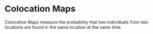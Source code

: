 # Colocation Maps

Colocation Maps measure the probability that two individuals from two locations are found in the same location at the same time.


